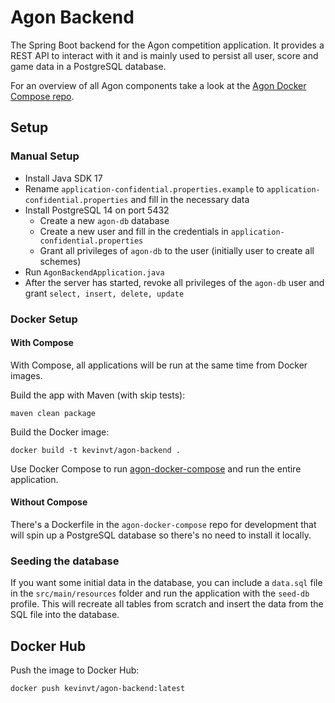 # Agon Backend

The Spring Boot backend for the Agon competition application. It provides a REST API to interact with it and is mainly
used to persist all user, score and game data in a PostgreSQL database.

For an overview of all Agon components take a look at
the [Agon Docker Compose repo](https://github.com/KevinVanthuyne/agon-docker-compose).

## Setup

### Manual Setup

- Install Java SDK 17
- Rename `application-confidential.properties.example` to `application-confidential.properties` and fill in the
  necessary data
- Install PostgreSQL 14 on port 5432
    - Create a new `agon-db` database
    - Create a new user and fill in the credentials in `application-confidential.properties`
    - Grant all privileges of `agon-db` to the user (initially user to create all schemes)
- Run `AgonBackendApplication.java`
- After the server has started, revoke all privileges of the `agon-db` user and grant `select, insert, delete, update`

### Docker Setup

#### With Compose

With Compose, all applications will be run at the same time from Docker images.

Build the app with Maven (with skip tests):

```shell
maven clean package
```

Build the Docker image:

```shell
docker build -t kevinvt/agon-backend .
```

Use Docker Compose to run [agon-docker-compose](https://github.com/KevinVanthuyne/agon-docker-compose) and run the
entire application.

#### Without Compose

There's a Dockerfile in the `agon-docker-compose` repo for development that will spin up a PostgreSQL database so
there's no need to install it locally.

### Seeding the database

If you want some initial data in the database, you can include a `data.sql` file in the `src/main/resources` folder and
run the application with the `seed-db` profile. This will recreate all tables from scratch and insert the data from the
SQL file into the database.

## Docker Hub

Push the image to Docker Hub:

```shell
docker push kevinvt/agon-backend:latest
```
